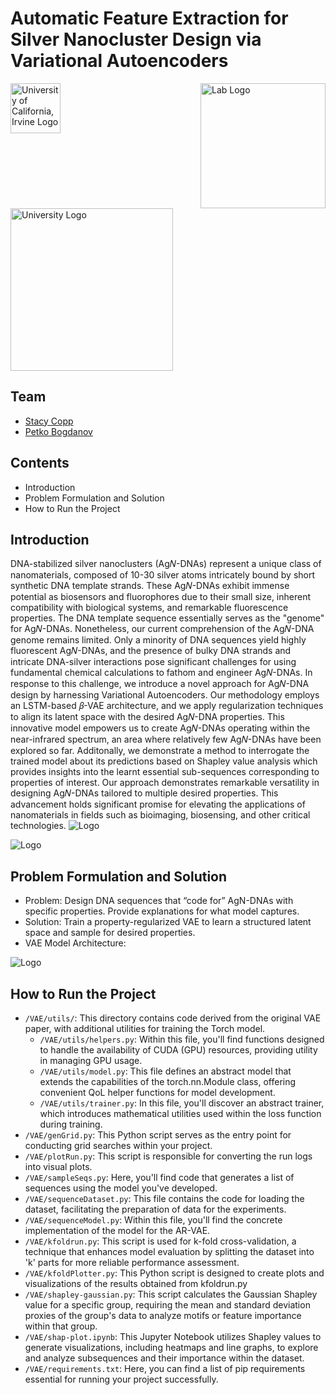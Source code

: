 
# Automatic Feature Extraction for Silver Nanocluster Design via Variational Autoencoders




<div style="display: flex; justify-content: space-between;">
    <img src="https://upload.wikimedia.org/wikipedia/en/thumb/0/0e/University_of_California%2C_Irvine_seal.svg/150px-University_of_California%2C_Irvine_seal.svg.png" alt="University of California, Irvine Logo" width="80">
    <img src="https://www.cs.albany.edu/~petko/lab/img/logo1.png" alt="Lab Logo" width="200">
</div>
<img src="https://www.cs.albany.edu/sccepr/img/logo1.png" alt="University Logo" width="260">



## Team
- [Stacy Copp](https://copplab.eng.uci.edu/)
- [Petko Bogdanov](http://www.cs.albany.edu/~petko/lab/)
## Contents 

 - Introduction
 - Problem Formulation and Solution
 - How to Run the Project


## Introduction
DNA-stabilized silver nanoclusters (Ag𝑁-DNAs) represent a unique class of nanomaterials, composed of 10-30 silver atoms intricately bound by short synthetic DNA template strands. These Ag𝑁-DNAs exhibit immense potential as biosensors and fluorophores due to their small size, inherent compatibility with biological systems, and remarkable fluorescence properties. The DNA template sequence essentially serves as the "genome" for Ag𝑁-DNAs. Nonetheless, our current comprehension of the Ag𝑁-DNA genome remains limited. Only a minority of DNA sequences yield highly fluorescent Ag𝑁-DNAs, and the presence of bulky DNA strands and intricate DNA-silver interactions pose significant challenges for using fundamental chemical calculations to fathom and engineer Ag𝑁-DNAs.
In response to this challenge, we introduce a novel approach for Ag𝑁-DNA design by harnessing Variational Autoencoders. Our methodology employs an LSTM-based 𝛽-VAE architecture, and we apply regularization techniques to align its latent space with the desired Ag𝑁-DNA properties. This innovative model empowers us to create Ag𝑁-DNAs operating within the near-infrared spectrum, an area where relatively few Ag𝑁-DNAs have been explored so far.
Additonally, we demonstrate a method to interrogate the trained model about its predictions based on Shapley value analysis which provides insights into the learnt essential sub-sequences corresponding to properties of interest. 
Our approach demonstrates remarkable versatility in designing Ag𝑁-DNAs tailored to multiple desired properties. This advancement holds significant promise for elevating the applications of nanomaterials in  fields such as bioimaging, biosensing, and other critical technologies.
![Logo](https://imageupload.io/ib/LuxfBl1wquzLM8y_1699199518.png)





![Logo](https://imageupload.io/ib/2J254j1PUyKMeyL_1699199752.png)

## Problem Formulation and Solution
- Problem: Design DNA sequences that “code for” AgN-DNAs with specific properties. Provide explanations for what model captures.
- Solution: Train a property-regularized VAE to learn a structured latent space and sample for desired properties.
- VAE Model Architecture:

![Logo](https://imageupload.io/ib/Ke1xrj8yJHCngG2_1699200592.png)

## How to Run the Project
- `/VAE/utils/`: This directory contains code derived from the original VAE paper, with additional utilities for training the Torch model.
    - `/VAE/utils/helpers.py`: Within this file, you'll find functions designed to handle the availability of CUDA (GPU) resources, providing utility in managing GPU usage.
    - `/VAE/utils/model.py`: This file defines an abstract model that extends the capabilities of the torch.nn.Module class, offering convenient QoL helper functions for model development.
    - `/VAE/utils/trainer.py`: In this file, you'll discover an abstract trainer, which introduces mathematical utilities used within the loss function during training.
- `/VAE/genGrid.py`: This Python script serves as the entry point for conducting grid searches within your project. 
- `/VAE/plotRun.py`: This script is responsible for converting the run logs into visual plots.
- `/VAE/sampleSeqs.py`:  Here, you'll find code that generates a list of sequences using the model you've developed.
- `/VAE/sequenceDataset.py`: This file contains the code for loading the dataset, facilitating the preparation of data for the experiments.
- `/VAE/sequenceModel.py`: Within this file, you'll find the concrete implementation of the model for the AR-VAE. 
- `/VAE/kfoldrun.py`: This script is used for k-fold cross-validation, a technique that enhances model evaluation by splitting the dataset into 'k' parts for more reliable performance assessment.
- `/VAE/kfoldPlotter.py`: This Python script is designed to create plots and visualizations of the results obtained from kfoldrun.py 
- `/VAE/shapley-gaussian.py`: This script calculates the Gaussian Shapley value for a specific group, requiring the mean and standard deviation proxies of the group's data to analyze motifs or feature importance within that group.
- `/VAE/shap-plot.ipynb`: This Jupyter Notebook utilizes Shapley values to generate visualizations, including heatmaps and line graphs, to explore and analyze subsequences and their importance within the dataset.
- `/VAE/requirements.txt`: Here, you can find a list of pip requirements essential for running your project successfully.   
